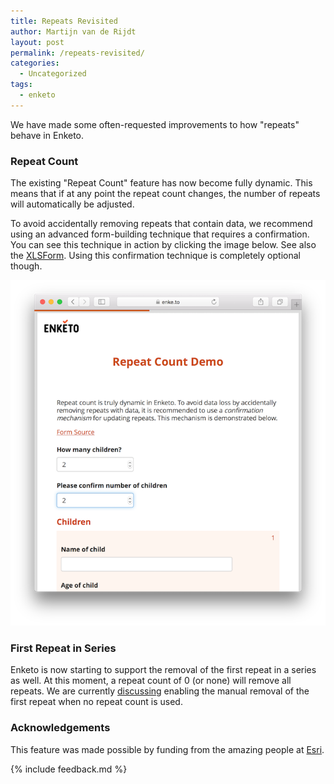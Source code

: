 ```yaml
---
title: Repeats Revisited
author: Martijn van de Rijdt
layout: post
permalink: /repeats-revisited/
categories:
  - Uncategorized
tags:
  - enketo
---
```


We have made some often-requested improvements to how "repeats" behave in Enketo.

### Repeat Count 

The existing "Repeat Count" feature has now become fully dynamic. This means that if at any point the repeat count changes, the number of repeats will automatically be adjusted.

To avoid accidentally removing repeats that contain data, we recommend using an advanced form-building technique that requires a confirmation. You can see this technique in action by clicking the image below. See also the [XLSForm](https://docs.google.com/spreadsheets/d/132dvmd73Y4fBQbv9cZs1JrDcY3C0y2dt2_IkMMuFJQc/edit?usp=sharing). Using this confirmation technique is completely optional though.

[!["Autocomplete Demo"](../files/2017/04/repeat-count.png "Repeat Count Confirmation Demo")](https://enke.to/::count)

### First Repeat in Series

Enketo is now starting to support the removal of the first repeat in a series as well. At this moment, a repeat count of 0 (or none) will remove all repeats. We are currently [discussing](https://github.com/enketo/enketo-core/issues/402) enabling the manual removal of the first repeat when no repeat count is used. 

### Acknowledgements

This feature was made possible by funding from the amazing people at [Esri](http://www.esri.com/).

{% include feedback.md %}
